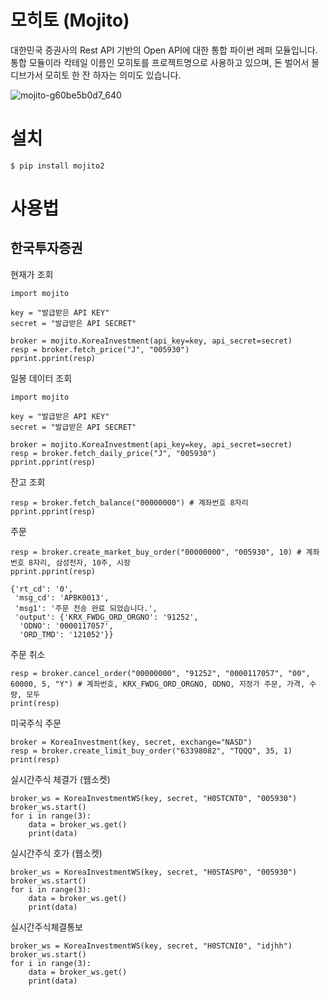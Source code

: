 # 모히토 (Mojito)

대한민국 증권사의 Rest API 기반의 Open API에 대한 통합 파이썬 레퍼 모듈입니다. 
통합 모듈이라 칵테일 이름인 모히토를 프로젝트명으로 사용하고 있으며, 돈 벌어서 몰디브가서 모히토 한 잔 하자는 의미도 있습니다. 

![mojito-g60be5b0d7_640](https://user-images.githubusercontent.com/23475470/161363305-93b48dfa-76d0-4ecd-b703-4d7529323dc9.jpg)

# 설치 

```
$ pip install mojito2
```

# 사용법
## 한국투자증권

현재가 조회

```
import mojito

key = "발급받은 API KEY"
secret = "발급받은 API SECRET"

broker = mojito.KoreaInvestment(api_key=key, api_secret=secret)
resp = broker.fetch_price("J", "005930")
pprint.pprint(resp)

```

일봉 데이터 조회 

```
import mojito

key = "발급받은 API KEY"
secret = "발급받은 API SECRET"

broker = mojito.KoreaInvestment(api_key=key, api_secret=secret)
resp = broker.fetch_daily_price("J", "005930")
pprint.pprint(resp)
```

잔고 조회 

```
resp = broker.fetch_balance("00000000") # 계좌번호 8자리
pprint.pprint(resp)
```

주문 

```
resp = broker.create_market_buy_order("00000000", "005930", 10) # 계좌번호 8자리, 삼성전자, 10주, 시장
pprint.pprint(resp)
```

```
{'rt_cd': '0',
 'msg_cd': 'APBK0013',
 'msg1': '주문 전송 완료 되었습니다.',
 'output': {'KRX_FWDG_ORD_ORGNO': '91252',
  'ODNO': '0000117057',
  'ORD_TMD': '121052'}}
```

주문 취소

```
resp = broker.cancel_order("00000000", "91252", "0000117057", "00", 60000, 5, "Y") # 계좌번호, KRX_FWDG_ORD_ORGNO, ODNO, 지정가 주문, 가격, 수량, 모두 
print(resp)
```

미국주식 주문

```
broker = KoreaInvestment(key, secret, exchange="NASD")
resp = broker.create_limit_buy_order("63398082", "TQQQ", 35, 1)
print(resp)
```

 
실시간주식 체결가 (웹소켓)

```
broker_ws = KoreaInvestmentWS(key, secret, "H0STCNT0", "005930")
broker_ws.start()
for i in range(3):
    data = broker_ws.get()
    print(data)
```

실시간주식 호가 (웹소켓)

```
broker_ws = KoreaInvestmentWS(key, secret, "H0STASP0", "005930")
broker_ws.start()
for i in range(3):
    data = broker_ws.get()
    print(data)
```

실시간주식체결통보 

```
broker_ws = KoreaInvestmentWS(key, secret, "H0STCNI0", "idjhh")
broker_ws.start()
for i in range(3):
    data = broker_ws.get()
    print(data)
```        
